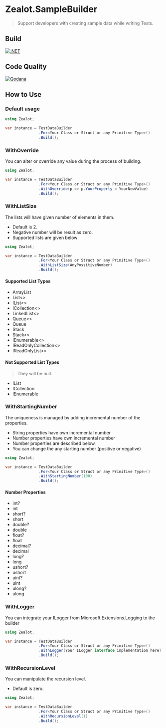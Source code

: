 # Zealot.SampleBuilder

> Support developers with creating sample data while writing Tests.

## Build

[![.NET](https://github.com/tugbayatilla/Zealot.TestDataBuilder/actions/workflows/dotnet.yml/badge.svg)](https://github.com/tugbayatilla/Zealot.TestDataBuilder/actions/workflows/dotnet.yml)

## Code Quality

[![Qodana](https://github.com/tugbayatilla/Zealot.TestDataBuilder/actions/workflows/code_quality.yml/badge.svg)](https://github.com/tugbayatilla/Zealot.TestDataBuilder/actions/workflows/code_quality.yml)

## How to Use

### Default usage

```csharp
using Zealot;

var instance = TestDataBuilder
               .For<Your Class or Struct or any Primitive Type>()
               .Build();
```

### WithOverride

You can alter or override any value during the process of building.

```csharp
using Zealot;

var instance = TestDataBuilder
               .For<Your Class or Struct or any Primitive Type>()
               .WithOverride(p => p.YourProperty = YourNewValue)
               .Build();
```

### WithListSize

The lists will have given number of elements in them.

- Default is 2.
- Negative number will be result as zero.
- Supported lists are given below

```csharp
using Zealot;

var instance = TestDataBuilder
               .For<Your Class or Struct or any Primitive Type>()
               .WithListSize(AnyPossitiveNumber)
               .Build();
```

#### Supported List Types

- ArrayList
- List<>
- IList<>
- ICollection<>
- LinkedList<>
- Queue<>
- Queue
- Stack
- Stack<>
- IEnumerable<>
- IReadOnlyCollection<>
- IReadOnlyList<>

#### Not Supported List Types
              
> They will be null.

- IList
- ICollection
- IEnumerable

### WithStartingNumber

The uniqueness is managed by adding incremental number of the properties.

- String properties have own incremental number
- Number properties have own incremental number
- Number properties are described below.
- You can change the any starting number (positive or negative) 

```csharp
using Zealot;

var instance = TestDataBuilder
               .For<Your Class or Struct or any Primitive Type>()
               .WithStartingNumber(100)
               .Build();
```

#### Number Properties

- int? 
- int
- short? 
- short
- double? 
- double
- float? 
- float
- decimal? 
- decimal
- long? 
- long
- ushort? 
- ushort
- uint? 
- uint
- ulong? 
- ulong

### WithLogger

You can integrate your ILogger from Microsoft.Extensions.Logging to the builder

```csharp
using Zealot;

var instance = TestDataBuilder
               .For<Your Class or Struct or any Primitive Type>()
               .WithLogger(Your ILogger interface implementation here)
               .Build();
```


### WithRecursionLevel

You can manipulate the recursion level.

- Default is zero.

```csharp
using Zealot;

var instance = TestDataBuilder
               .For<Your Class or Struct or any Primitive Type>()
               .WithRecursionLevel(1)
               .Build();
```

